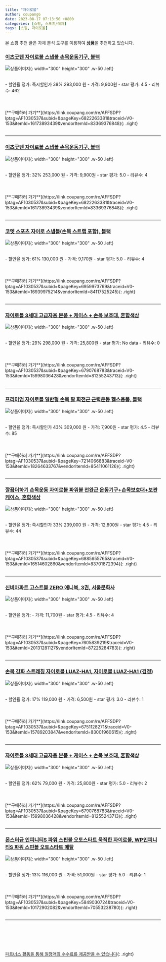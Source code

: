 ```yaml
---
title: "자이로볼"
author: coupang6
date: 2023-08-17 07:13:50 +0800
categories: [쇼핑, 스포츠/레저]
tags: [쇼핑, 자이로볼]
---
```


본 쇼핑 추천 글은 자체 분석 도구를 이용하여 [**상품**](https://link.coupang.com/a/bao1ui)을 추천하고 있습니다.

### [이츠굿텐 자이로볼 스냅볼 손목운동기구, 블랙](https://link.coupang.com/re/AFFSDP?lptag=AF1030537&subid=&pageKey=6822263381&traceid=V0-153&itemId=16173893439&vendorItemId=83369376848)

![상품이미지](https://thumbnail9.coupangcdn.com/thumbnails/remote/230x230ex/image/retail/images/2022/10/05/10/6/397cd92a-debd-4b97-8743-70f921edba5e.jpg){: width="300" height="300" .w-50 .left}


<br>
- 할인율 정가: 즉시할인가 38%  293,000   원
- 가격: 9,900원
- star 평가: 4.5
- 리뷰수: 462
<br>
<br>
<br>
<br>
[**구매하러 가기**](https://link.coupang.com/re/AFFSDP?lptag=AF1030537&subid=&pageKey=6822263381&traceid=V0-153&itemId=16173893439&vendorItemId=83369376848){: .right}
<br>
<br>

---

### [이츠굿텐 자이로볼 스냅볼 손목운동기구, 블랙](https://link.coupang.com/re/AFFSDP?lptag=AF1030537&subid=&pageKey=6822263381&traceid=V0-153&itemId=16173893439&vendorItemId=83369376848)

![상품이미지](https://thumbnail9.coupangcdn.com/thumbnails/remote/230x230ex/image/retail/images/2022/10/05/10/6/397cd92a-debd-4b97-8743-70f921edba5e.jpg){: width="300" height="300" .w-50 .left}


<br>
- 할인율 정가: 32%  253,000   원
- 가격: 9,900원
- star 평가: 5.0
- 리뷰수: 4
<br>
<br>
<br>
<br>
[**구매하러 가기**](https://link.coupang.com/re/AFFSDP?lptag=AF1030537&subid=&pageKey=6822263381&traceid=V0-153&itemId=16173893439&vendorItemId=83369376848){: .right}
<br>
<br>

---

### [코멧 스포츠 자이로 스냅볼(손목 스트랩 포함), 블랙](https://link.coupang.com/re/AFFSDP?lptag=AF1030537&subid=&pageKey=6959973769&traceid=V0-153&itemId=16939975214&vendorItemId=84117525245)

![상품이미지](https://thumbnail8.coupangcdn.com/thumbnails/remote/230x230ex/image/retail/images/1242913166964851-1026a399-f3ec-46ee-bac8-6b40eb47f006.jpg){: width="300" height="300" .w-50 .left}


<br>
- 할인율 정가: 61%  130,000   원
- 가격: 9,170원
- star 평가: 5.0
- 리뷰수: 4
<br>
<br>
<br>
<br>
[**구매하러 가기**](https://link.coupang.com/re/AFFSDP?lptag=AF1030537&subid=&pageKey=6959973769&traceid=V0-153&itemId=16939975214&vendorItemId=84117525245){: .right}
<br>
<br>

---

### [자이로볼 3세대 고급자용 본품 + 케이스 + 손목 보호대, 혼합색상](https://link.coupang.com/re/AFFSDP?lptag=AF1030537&subid=&pageKey=6790768783&traceid=V0-153&itemId=15998036428&vendorItemId=81255243713)

![상품이미지](https://thumbnail9.coupangcdn.com/thumbnails/remote/230x230ex/image/vendor_inventory/efb0/7f12523f2032e05dabd88029c43cf3a38dda19333aa28798930a6504aa14.jpg){: width="300" height="300" .w-50 .left}


<br>
- 할인율 정가: 29%  298,000   원
- 가격: 25,800원
- star 평가: No data
- 리뷰수: 0
<br>
<br>
<br>
<br>
[**구매하러 가기**](https://link.coupang.com/re/AFFSDP?lptag=AF1030537&subid=&pageKey=6790768783&traceid=V0-153&itemId=15998036428&vendorItemId=81255243713){: .right}
<br>
<br>

---

### [프리미엄 자이로볼 일반형 손목 팔 회전근 근력운동 헬스용품, 블랙](https://link.coupang.com/re/AFFSDP?lptag=AF1030537&subid=&pageKey=7214066883&traceid=V0-153&itemId=18264633767&vendorItemId=85411061126)

![상품이미지](https://thumbnail9.coupangcdn.com/thumbnails/remote/230x230ex/image/retail/images/2023/03/22/10/9/490b1bfb-8021-440c-b836-964ddafff1b6.jpg){: width="300" height="300" .w-50 .left}


<br>
- 할인율 정가: 즉시할인가 43%  309,000   원
- 가격: 7,900원
- star 평가: 4.5
- 리뷰수: 85
<br>
<br>
<br>
<br>
[**구매하러 가기**](https://link.coupang.com/re/AFFSDP?lptag=AF1030537&subid=&pageKey=7214066883&traceid=V0-153&itemId=18264633767&vendorItemId=85411061126){: .right}
<br>
<br>

---

### [깔끔더하기 손목운동 자이로볼 파워볼 전완근 운동기구+손목보호대+보관케이스, 혼합색상](https://link.coupang.com/re/AFFSDP?lptag=AF1030537&subid=&pageKey=6885655765&traceid=V0-153&itemId=16514602860&vendorItemId=83701872394)

![상품이미지](https://thumbnail6.coupangcdn.com/thumbnails/remote/230x230ex/image/vendor_inventory/2a04/3f9cf8ff6b8268dc48b61b6d4ee70d8487237b504235d02320b5a3ed8f0b.jpg){: width="300" height="300" .w-50 .left}


<br>
- 할인율 정가: 즉시할인가 33%  239,000   원
- 가격: 12,800원
- star 평가: 4.5
- 리뷰수: 44
<br>
<br>
<br>
<br>
[**구매하러 가기**](https://link.coupang.com/re/AFFSDP?lptag=AF1030537&subid=&pageKey=6885655765&traceid=V0-153&itemId=16514602860&vendorItemId=83701872394){: .right}
<br>
<br>

---

### [신비아파트 고스트볼 ZERO 애니북, 3권, 서울문화사](https://link.coupang.com/re/AFFSDP?lptag=AF1030537&subid=&pageKey=7605839219&traceid=V0-153&itemId=20131281127&vendorItemId=87225284783)

![상품이미지](https://thumbnail6.coupangcdn.com/thumbnails/remote/230x230ex/image/rs_quotation_api/qgyqdjrs/b38b0b9adae14a31b181e6ddb68ae6c1.jpg){: width="300" height="300" .w-50 .left}


<br>
- 할인율 정가: 
- 가격: 11,700원
- star 평가: 4.5
- 리뷰수: 4
<br>
<br>
<br>
<br>
[**구매하러 가기**](https://link.coupang.com/re/AFFSDP?lptag=AF1030537&subid=&pageKey=7605839219&traceid=V0-153&itemId=20131281127&vendorItemId=87225284783){: .right}
<br>
<br>

---

### [손목 강화 스트레칭 자이로볼 LUAZ-HA1, 자이로볼 LUAZ-HA1 (검정)](https://link.coupang.com/re/AFFSDP?lptag=AF1030537&subid=&pageKey=6751128271&traceid=V0-153&itemId=15789203847&vendorItemId=83001960615)

![상품이미지](https://thumbnail6.coupangcdn.com/thumbnails/remote/230x230ex/image/vendor_inventory/56f5/9f938afc8b5702364ed97c59157410073d050642726baa0cac9183a49e53.jpg){: width="300" height="300" .w-50 .left}


<br>
- 할인율 정가: 17%  119,000   원
- 가격: 6,500원
- star 평가: 3.0
- 리뷰수: 1
<br>
<br>
<br>
<br>
[**구매하러 가기**](https://link.coupang.com/re/AFFSDP?lptag=AF1030537&subid=&pageKey=6751128271&traceid=V0-153&itemId=15789203847&vendorItemId=83001960615){: .right}
<br>
<br>

---

### [자이로볼 3세대 고급자용 본품 + 케이스 + 손목 보호대, 혼합색상](https://link.coupang.com/re/AFFSDP?lptag=AF1030537&subid=&pageKey=6790768783&traceid=V0-153&itemId=15998036428&vendorItemId=81255243713)

![상품이미지](https://thumbnail9.coupangcdn.com/thumbnails/remote/230x230ex/image/vendor_inventory/efb0/7f12523f2032e05dabd88029c43cf3a38dda19333aa28798930a6504aa14.jpg){: width="300" height="300" .w-50 .left}


<br>
- 할인율 정가: 62%  79,000   원
- 가격: 25,800원
- star 평가: 5.0
- 리뷰수: 2
<br>
<br>
<br>
<br>
[**구매하러 가기**](https://link.coupang.com/re/AFFSDP?lptag=AF1030537&subid=&pageKey=6790768783&traceid=V0-153&itemId=15998036428&vendorItemId=81255243713){: .right}
<br>
<br>

---

### [몬스터급 인피니티S 파워 스핀볼 오토스타트 묵직한 자이로볼, WP인피니티S 파워 스핀볼 오토스타트 메탈](https://link.coupang.com/re/AFFSDP?lptag=AF1030537&subid=&pageKey=5849030724&traceid=V0-153&itemId=10172902082&vendorItemId=70553238780)

![상품이미지](https://thumbnail8.coupangcdn.com/thumbnails/remote/230x230ex/image/vendor_inventory/0d9a/22d13fae4bd4246ccbb2891ecc21471bb481868047bf33c1de890879adbd.jpg){: width="300" height="300" .w-50 .left}


<br>
- 할인율 정가: 13%  116,000   원
- 가격: 51,000원
- star 평가: 5.0
- 리뷰수: 1
<br>
<br>
<br>
<br>
[**구매하러 가기**](https://link.coupang.com/re/AFFSDP?lptag=AF1030537&subid=&pageKey=5849030724&traceid=V0-153&itemId=10172902082&vendorItemId=70553238780){: .right}
<br>
<br>

---
<br><br><br><br><br> [파트너스 활동을 통해 일정액의 수수료를 제공받을 수 있습니다](https://link.coupang.com/a/bao1ui){: .right}